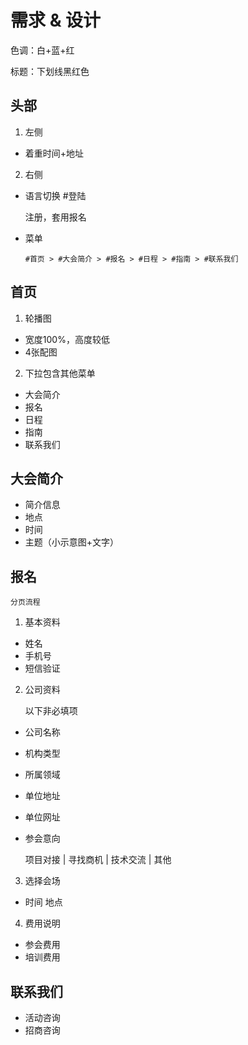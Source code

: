 # 需求 & 设计

色调：白+蓝+红

标题：下划线黑红色

## 头部

1. 左侧

- 着重时间+地址

2. 右侧

- 语言切换 #登陆

	注册，套用报名

- 菜单

	`#首页 > #大会简介 > #报名 > #日程 > #指南 > #联系我们`

##  首页

1. 轮播图

- 宽度100%，高度较低
- 4张配图

2. 下拉包含其他菜单
- 大会简介
- 报名 
- 日程 
- 指南  
- 联系我们

## 大会简介

- 简介信息
- 地点
- 时间
- 主题（小示意图+文字）

## 报名

	分页流程

1. 基本资料

- 姓名
- 手机号
- 短信验证

2. 公司资料

	以下非必填项

- 公司名称
- 机构类型
- 所属领域
- 单位地址
- 单位网址
- 参会意向

  项目对接 | 寻找商机 | 技术交流 | 其他

3. 选择会场

- 时间 地点

4. 费用说明

- 参会费用
- 培训费用

## 联系我们

- 活动咨询
- 招商咨询











